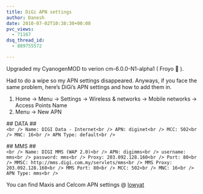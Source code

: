 ```yaml
---
title: DiGi APN settings
author: Danesh
date: 2010-07-02T10:38:30+00:00
pvc_views:
  - 71167
dsq_thread_id:
  - 889755572

---
```

Upgraded my CyanogenMOD to verion cm-6.0.0-N1-alpha1 ( Froyo 🙂 ).

Had to do a wipe so my APN settings disappeared. Anyways, if you face the same problem, here&#8217;s DiGi&#8217;s APN settings and how to add them in.

1) Home -> Menu -> Settings -> Wireless & networks -> Mobile networks -> Access Points Name  
2) Menu -> New APN

\## DATA ##  
`<br />
Name: DIGI Data - Internet<br />
APN: diginet<br />
MCC: 502<br />
MNC: 16<br />
APN Type: default<br />
` 

\## MMS ##  
`<br />
Name: DIGI MMS (WAP 2.0)<br />
APN: digimms<br />
username: mms<br />
password: mms<br />
Proxy: 203.092.128.160<br />
Port: 80<br />
MMSC: http://mms.digi.com.my/servlets/mms<br />
MMS Proxy: 203.092.128.160<br />
MMS Port: 80<br />
MCC: 502<br />
MNC: 16<br />
APN Type: mms<br />
` 

You can find Maxis and Celcom APN settings @ [lowyat][1]

 [1]: http://forum.lowyat.net/index.php?showtopic=1393679&hl=APN